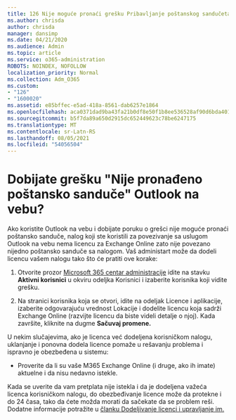 ```yaml
---
title: 126 Nije moguće pronaći grešku Pribavljanje poštanskog sandučeta u programu OWA?
ms.author: chrisda
author: chrisda
manager: dansimp
ms.date: 04/21/2020
ms.audience: Admin
ms.topic: article
ms.service: o365-administration
ROBOTS: NOINDEX, NOFOLLOW
localization_priority: Normal
ms.collection: Adm_O365
ms.custom:
- "126"
- "1600020"
ms.assetid: e85bffec-e5ad-418a-8561-dab6257e1864
ms.openlocfilehash: aca0371dad9ba43fa21b0df8e50f1b8ee536528af90d6bda401995c6e5796be4
ms.sourcegitcommit: b5f7da89a650d2915dc652449623c78be6247175
ms.translationtype: MT
ms.contentlocale: sr-Latn-RS
ms.lasthandoff: 08/05/2021
ms.locfileid: "54056504"
---
```

# <a name="getting-a-mailbox-not-found-error-in-outlook-on-the-web"></a>Dobijate grešku "Nije pronađeno poštansko sanduče" Outlook na vebu?

Ako koristite Outlook na vebu i dobijate poruku  o grešci nije moguće pronaći poštansko sanduče, nalog koji ste koristili za povezivanje sa uslugom Outlook na vebu nema licencu za Exchange Online zato nije povezano nijedno poštansko sanduče sa nalogom. Vaš administart može da dodeli licencu vašem nalogu tako što će pratiti ove korake:

1. Otvorite prozor [Microsoft 365 centar administracije](https://portal.office.com/adminportal/home#/homepage) idite na stavku  **Aktivni korisnici** u okviru odeljka Korisnici i izaberite korisnika koji vidite grešku.

2. Na stranici korisnika koja se  otvori, idite na odeljak Licence i aplikacije, izaberite odgovarajuću vrednost Lokacije i dodelite licencu koja sadrži Exchange Online (razvijte licencu da biste videli detalje o njoj).  Kada završite, kliknite na dugme **Sačuvaj promene.**

U nekim slučajevima, ako je licenca već dodeljena korisničkom nalogu, uklanjanje i ponovna dodela licence pomaže u rešavanju problema i ispravno je obezbeđena u sistemu: 

- Proverite da li su vaše M365 Exchange Online (i druge, ako ih imate) aktuelne i da nisu nedavno istekle.

Kada se uverite da vam pretplata nije istekla i da je dodeljena važeća licenca korisničkom nalogu, do obezbeđivanje licence može da protekne i do 24 časa, tako da ćete možda morati da sačekate da se problem reši. Dodatne informacije potražite u [članku Dodeljivanje licenci i upravljanje im.](https://docs.microsoft.com/deployoffice/overview-licensing-activation-microsoft-365-apps#assign-and-manage-licenses)